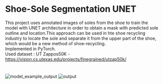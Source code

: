 # Shoe-Sole Segmentation UNET
This project uses annotated images of soles from the shoe to train the model with UNET architecture in order to obtain a mask with predicted sole outline and location.This approach can be used in hte shoe recycling industry to locate the sole and separate it from the upper part of the shoe, which would be a new method of shoe-recycling.  
Implemented in PyTorch.  
Used dataset : UT Zappos50K - https://vision.cs.utexas.edu/projects/finegrained/utzap50k/  
#
![model_example_output](https://github.com/marseller/Shoe-sole-segmentation/assets/54594235/c0119db2-af6c-4408-9eb9-4bf93f119e73)
![output](https://github.com/marseller/Shoe-sole-segmentation/assets/54594235/0d6ed52b-bda2-489d-ac49-7a51594b7c4f)




